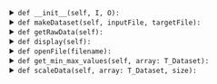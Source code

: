 <details><summary><code>def __init__(self, I, O):</code></summary>
<p>

```python
def __init__(self, I, O):
        """
            Dataset Constructor

            Parameters
            ----------
            I: int
                No of inputs
            O: int
                No of outputs

        """
```
</p>
</details>

<details><summary><code>def makeDataset(self, inputFile, targetFile):</code></summary>
<p>

```python
def makeDataset(self, inputFile, targetFile):
        """
            Creates a dataset

            Parameters
            ----------
            inputFile: str
                csv file containing the features/inputs.
            targetFile: str
                csv file containing the targets.

            Returns
            -------
            Doesn't return anything.
        """
```
</p>
</details>

<details><summary><code>def getRawData(self):</code></summary>
<p>

```python
def getRawData(self):
        """
            Returns the dataset which was made earlier in makeDataset method

            Parameters
            ----------
            Doesn't accept anything

            Returns
            Tuple[T_Dataset, int]
                Dataset and its size
        """
```
</p>
</details>

<details><summary><code>def display(self):</code></summary>
<p>

```python
def display(self):
        """
            Prints the dataset
        """
```
</p>
</details>

<details><summary><code>def openFile(filename):</code></summary>
<p>

```python
def openFile(filename):
        """
            Just a helper function to open a given file and handle errors if any.

            Parameters
            ----------
            filename: str
                Filename to be opened

            Returns
            -------
            fhand
                A filehandler corresponding to the given file.
        """
```
</p>
</details>

<details><summary><code>def get_min_max_values(self, array: T_Dataset):</code></summary>
<p>

```python
def get_min_max_values(self, array: T_Dataset):
        """
            Computes the min and max of each feature, and each target label of the entire dataset.

            Parameters
            ----------
            array : List[List[np.array]]
                List of datasamples
                datasample = [
                    column vector of features,
                    column vector of of targets
                ]

            Returns
            -------
            Tuple[List[float]]
                min and max values of features and targets
                (min_max_of_features, min_max_of_targets)
                min_max_of_features = List[[min_of_ith_feature, max_of_ith_feature]]
                min_max_of_targets = List[[min_of_ith_target, max_of_ith_target]]
        """
```
</p>
</details>

<details><summary><code>def scaleData(self, array: T_Dataset, size):</code></summary>
<p>

```python
def scaleData(self, array: T_Dataset, size):
        """
            Scales the data using min-max scaling method.

            parameters
            ----------
            array: T_Dataset
                Dataset to be scaled.

            size: int
                Size of the given dataset.

            Returns
            -------
            array: T_Dataset
                Scaled dataset.
        """
```
</p>
</details>
